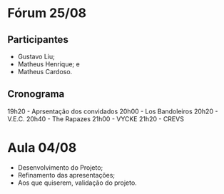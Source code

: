 # Fórum 25/08

## Participantes
- Gustavo Liu;
- Matheus Henrique; e
- Matheus Cardoso.

## Cronograma 
19h20 - Aprsentação dos convidados
20h00 - Los Bandoleiros
20h20 -  V.E.C.
20h40 - The Rapazes
21h00 - VYCKE
21h20 - CREVS

# Aula 04/08
- Desenvolvimento do Projeto;
- Refinamento das apresentações;
- Aos que quiserem, validação do projeto.



